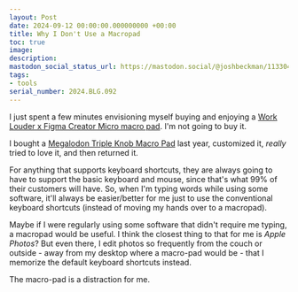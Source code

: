 ```yaml
---
layout: Post
date: 2024-09-12 00:00:00.000000000 +00:00
title: Why I Don't Use a Macropad
toc: true
image:
description:
mastodon_social_status_url: https://mastodon.social/@joshbeckman/113304204994700357
tags:
- tools
serial_number: 2024.BLG.092
---
```

I just spent a few minutes envisioning myself buying and enjoying a [Work Louder x Figma Creator Micro macro pad](https://worklouder.cc/figma/). I'm not going to buy it.

I bought a [Megalodon Triple Knob Macro Pad](https://www.keebmonkey.com/products/megalodon-triple-knob-macro-pad) last year, customized it, _really_ tried to love it, and then returned it.

For anything that supports keyboard shortcuts, they are always going to have to support the basic keyboard and mouse, since that's what 99% of their customers will have. So, when I'm typing words while using some software, it'll always be easier/better for me just to use the conventional keyboard shortcuts (instead of moving my hands over to a macropad).

Maybe if I were regularly using some software that didn't require me typing, a macropad would be useful. I think the closest thing to that for me is _Apple Photos_? But even there, I edit photos so frequently from the couch or outside - away from my desktop where a macro-pad would be - that I memorize the default keyboard shortcuts instead. 

The macro-pad is a distraction for me.
